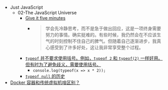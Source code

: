 - Just JavaScript
	- 02-The JavaScript Universe
		- [Give it five minutes](https://signalvnoise.com/posts/3124-give-it-five-minutes)
			- > 学会先冷静思考，而不是急于做出回应，这是一项终身需要努力的事情。确实挺难的。有些时候，我仍然会在不应该生气的时刻控制不住自己的脾气。但随着自己逐渐进步，我真心感受到了许多好处，这让我非常享受整个过程。
		- [`typeof` 并不要求使用括号。例如，`typeof 2` 和 `typeof(2)` 一样好用。但有时为了避免歧义，需要使用括号。](https://justjavascript.com/learn/02-the-javascript-universe#:~:text=%3B%20//%20%22undefined%22-,Strictly%20speaking,-%2C%20using%20parens%20isn%E2%80%99t)
			- `console.log(typeof(x => x * 2));`
		- [`typeof null` 的历史](https://2ality.com/2013/10/typeof-null.html)
- [Docker 容器和传统虚拟机啥区别？](https://twitter.com/geekbb/status/1779864196831989965)